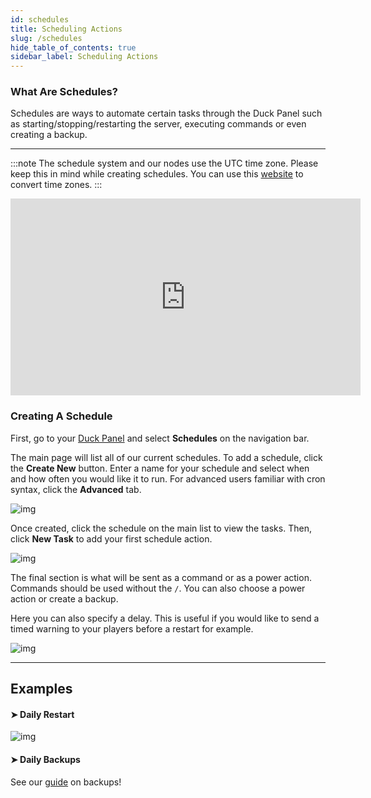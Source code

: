 ```yaml
---
id: schedules
title: Scheduling Actions
slug: /schedules
hide_table_of_contents: true
sidebar_label: Scheduling Actions
---
```



### What Are Schedules?

Schedules are ways to automate certain tasks through the Duck Panel such as starting/stopping/restarting the server, executing commands or even creating a backup.

---
:::note
The schedule system and our nodes use the UTC time zone. Please keep this in mind while creating schedules. You can use this [website](https://www.timeanddate.com/worldclock/converter.html) to convert time zones. 
:::

<iframe width="560" height="315" src="https://www.youtube.com/embed/hfjQ1FfGZVk?si=D7BVdfnsqETjQwJa" title="YouTube video player" frameborder="0" allow="accelerometer; autoplay; clipboard-write; encrypted-media; gyroscope; picture-in-picture; web-share" referrerpolicy="strict-origin-when-cross-origin" allowfullscreen></iframe>

### Creating A Schedule

First, go to your [Duck Panel](https://mc.bloom.host/) and select **Schedules** on the navigation bar.

The main page will list all of our current schedules. To add a schedule, click the **Create New** button. Enter a name for your schedule and select when and how often you would like it to run. For advanced users familiar with cron syntax, click the **Advanced** tab.

![img](/using_the_panel/schedules/1.png)

Once created, click the schedule on the main list to view the tasks. Then, click **New Task** to add your first schedule action.

![img](/using_the_panel/schedules/2.png)

The final section is what will be sent as a command or as a power action. Commands should be used without the `/`. You can also choose a power action or create a backup.

Here you can also specify a delay. This is useful if you would like to send a timed warning to your players before a restart for example.

![img](/using_the_panel/schedules/3.png)

---

## Examples

#### ➤ Daily Restart

![img](/using_the_panel/schedules/4.png)

#### ➤ Daily Backups
See our [guide](backups.md) on backups!
